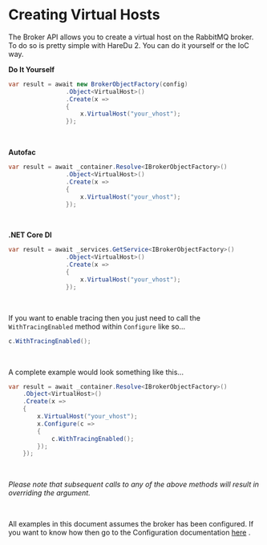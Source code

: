 # Creating Virtual Hosts

The Broker API allows you to create a virtual host on the RabbitMQ broker. To do so is pretty simple with HareDu 2. You can do it yourself or the IoC way.

**Do It Yourself**

```csharp
var result = await new BrokerObjectFactory(config)
                .Object<VirtualHost>()
                .Create(x =>
                {
                    x.VirtualHost("your_vhost");
                });
```
<br>

**Autofac**

```csharp
var result = await _container.Resolve<IBrokerObjectFactory>()
                .Object<VirtualHost>()
                .Create(x =>
                {
                    x.VirtualHost("your_vhost");
                });
```
<br>

**.NET Core DI**

```csharp
var result = await _services.GetService<IBrokerObjectFactory>()
                .Object<VirtualHost>()
                .Create(x =>
                {
                    x.VirtualHost("your_vhost");
                });
```
<br>

If you want to enable tracing then you just need to call the ```WithTracingEnabled``` method within ```Configure``` like so...

```csharp
c.WithTracingEnabled();
```
<br>

A complete example would look something like this...

```csharp
var result = await _container.Resolve<IBrokerObjectFactory>()
    .Object<VirtualHost>()
    .Create(x =>
    {
        x.VirtualHost("your_vhost");
        x.Configure(c =>
        {
            c.WithTracingEnabled();
        });
    });
```

<br>

*Please note that subsequent calls to any of the above methods will result in overriding the argument.*

<br>

All examples in this document assumes the broker has been configured. If you want to know how then go to the Configuration documentation [here](https://github.com/ahives/HareDu2/blob/master/docs/configuration.md) .

